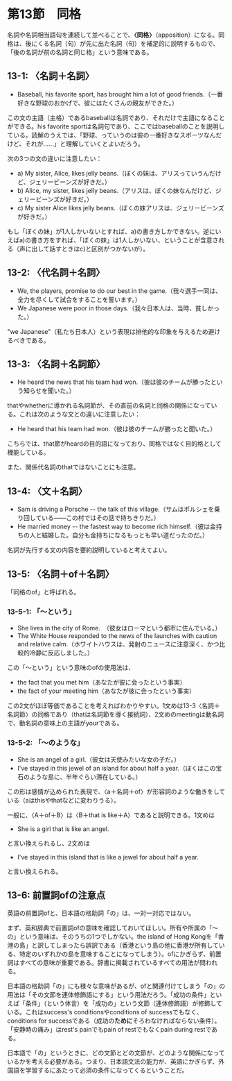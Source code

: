 # 第13節　同格

名詞や名詞相当語句を連続して並べることで、**〈同格〉**（apposition）になる。同格は、後にくる名詞（句）が先に出た名詞（句）を補足的に説明するもので、「後の名詞が前の名詞と同じ格」という意味である。

## 13-1: 〈名詞＋名詞〉
- Baseball, his favorite sport, has brought him a lot of good friends.（一番好きな野球のおかげで、彼にはたくさんの親友ができた。）

この文の主語（主格）であるbaseballは名詞であり、それだけで主語になることができる。his favorite sportは名詞句であり、ここではbaseballのことを説明している。読解のうえでは、「野球、っていうのは彼の一番好きなスポーツなんだけど、それが……」と理解していくとよいだろう。

次の3つの文の違いに注意したい：

- a) My sister, Alice, likes jelly beans.（ぼくの妹は、アリスっていうんだけど、ジェリービーンズが好きだ。）
- b) Alice, my sister, likes jelly beans.（アリスは、ぼくの妹なんだけど、ジェリービーンズが好きだ。）
- c) My sister Alice likes jelly beans.（ぼくの妹アリスは、ジェリービーンズが好きだ。）

もし「ぼくの妹」が1人しかいないとすれば、a)の書き方しかできない。逆にいえばa)の書き方をすれば、「ぼくの妹」は1人しかいない、ということが含意される（声に出して話すときはc)と区別がつかないが）。

## 13-2: 〈代名詞＋名詞〉
- We, the players, promise to do our best in the game.（我々選手一同は、全力を尽くして試合をすることを誓います。）
- We Japanese were poor in those days.（我々日本人は、当時、貧しかった。）

"we Japanese"（私たち日本人）という表現は排他的な印象を与えるため避けるべきである。

## 13-3: 〈名詞＋名詞節〉
- He heard the news that his team had won.（彼は彼のチームが勝ったという知らせを聞いた。）

thatやwhetherに導かれる名詞節が、その直前の名詞と同格の関係になっている。これは次のような文との違いに注意したい：

- He heard that his team had won.（彼は彼のチームが勝ったと聞いた。）

こちらでは、that節がheardの目的語になっており、同格ではなく目的格として機能している。

また、関係代名詞のthatではないことにも注意。

## 13-4: 〈文＋名詞〉
- Sam is driving a Porsche -- the talk of this village.（サムはポルシェを乗り回している――この村ではその話で持ちきりだ。）
- He married money -- the fastest way to become rich himself.（彼は金持ちの人と結婚した。自分も金持ちになるもっとも早い道だったのだ。）

名詞が先行する文の内容を要約説明していると考えてよい。

## 13-5: 〈名詞＋of＋名詞〉
「同格のof」と呼ばれる。

### 13-5-1: 「～という」
- She lives in the city of Rome.　（彼女はローマという都市に住んでいる。）
- The White House responded to the news of the launches with caution and relative calm.（ホワイトハウスは、発射のニュースに注意深く、かつ比較的冷静に反応しました。）

この「～という」という意味のofの使用法は、

- the fact that you met him（あなたが彼に会ったという事実）
- the fact of your meeting him（あなたが彼に会ったという事実）

この2文がほぼ等価であることを考えればわかりやすい。1文めは13-3〈名詞＋名詞節〉の同格であり（thatは名詞節を導く接続詞）、2文めのmeetingは動名詞で、動名詞の意味上の主語がyourである。

### 13-5-2: 「～のような」
- She is an angel of a girl.（彼女は天使みたいな女の子だ。）
- I've stayed in this jewel of an island for about half a year.（ぼくはこの宝石のような島に、半年ぐらい滞在している。）

この形は感情が込められた表現で、〈a＋名詞＋of〉が形容詞のような働きをしている（aはthisやthatなどに変わりうる）。

一般に、〈A＋of＋B〉は〈B＋that is like＋A〉であると説明できる。1文めは

- She is a girl that is like an angel.

と言い換えられるし、2文めは

- I've stayed in this island that is like a jewel for about half a year.

と言い換えられる。

## 13-6: 前置詞ofの注意点
英語の前置詞ofと、日本語の格助詞「の」は、一対一対応ではない。

まず、英和辞典で前置詞ofの意味を確認しておいてほしい。所有や所属の「～の」という意味は、そのうちの1つでしかない。the island of Hong Kongを「香港の島」と訳してしまったら誤訳である（香港という島の他に香港が所有している、特定のいずれかの島を意味することになってしまう）。ofにかぎらず、前置詞はすべての意味が重要である。辞書に掲載されているすべての用法が問われる。

日本語の格助詞「の」にも様々な意味があるが、ofと関連付けてしまう「の」の用法は「その文節を連体修飾語にする」という用法だろう。「成功の条件」といえば「条件」（という体言）を「成功の」という文節（連体修飾語）が修飾している。これはsuccess's conditionsやconditions of successでもなく、conditions for successである（成功の**ために**そろわなければならない条件）。「安静時の痛み」はrest's painでもpain of restでもなくpain during restである。

日本語で「の」というときに、どの文節とどの文節が、どのような関係になっているかを考える必要がある。つまり、日本語文法の能力が、英語にかぎらず、外国語を学習するにあたって必須の条件になってくるということだ。
